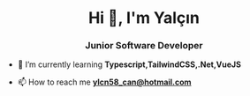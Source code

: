 <h1 align="center">Hi 👋, I'm Yalçın</h1>
<h3 align="center">Junior Software Developer</h3>

- 🌱 I’m currently learning **Typescript,TailwindCSS,.Net,VueJS**

- 📫 How to reach me **ylcn58_can@hotmail.com**
